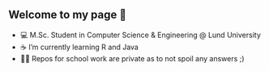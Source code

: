 ## Welcome to my page 🏇
- 💻 M.Sc. Student in Computer Science & Engineering @ Lund University
- ☕️ I’m currently learning R and Java
- 🕵️‍♂️ Repos for school work are private as to not spoil any answers ;)
